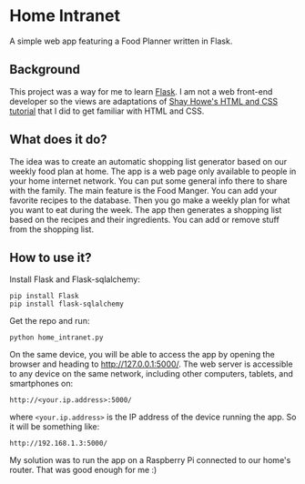 # Home Intranet
A simple web app featuring a Food Planner written in Flask.

## Background
This project was a way for me to learn [Flask](http://flask.pocoo.org/). I am not a web front-end developer so the views are
adaptations of [Shay Howe's HTML and CSS tutorial](http://learn.shayhowe.com/) that I did to get familiar with HTML and CSS.

## What does it do?
The idea was to create an automatic shopping list generator based on our weekly food plan at home. The app is a web page only
available to people in your home internet network. You can put some general info there to share with the family.
The main feature is the Food Manger. You can add your favorite recipes to the database. Then you go make a weekly plan for
what you want to eat during the week. The app then generates a shopping list based on the recipes and their ingredients.
You can add or remove stuff from the shopping list.

## How to use it?
Install Flask and Flask-sqlalchemy:
```
pip install Flask
pip install flask-sqlalchemy
```
Get the repo and run:
```
python home_intranet.py
```
On the same device, you will be able to access the app by opening the browser and heading to http://127.0.0.1:5000/.
The web server is accessible to any device on the same network, including other computers, tablets, and smartphones on:
```
http://<your.ip.address>:5000/
```
where `<your.ip.address>` is the IP address of the device running the app. So it will be something like:
```
http://192.168.1.3:5000/
```
My solution was to run the app on a Raspberry Pi connected to our home's router. That was good enough for me :)


